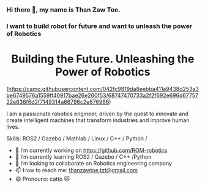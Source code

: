 ### Hi there 👋, my name is Than Zaw Toe.
### I want to build robot for future and want to unleash the power of Robotics
<div align="center">
  <h1>Building the Future. Unleashing the Power of Robotics</h1>
</div>

(https://camo.githubusercontent.com/042fc9819da8eebba411a9438d253a3be6749576a1559ff40917bae26e260f53/68747470733a2f2f692e696d6775722e636f6d2f7149314a66796c2e676966)

I am a passionate robotics engineer, driven by the quest to innovate and create intelligent machines that transform industries and improve human lives.

Skills: ROS2 / Gazebo / Mathlab / Linux / C++ / Python /

- 🔭 I’m currently working on https://github.com/ROM-robotics 
- 🌱 I’m currently learning ROS2 / Gazebo / C++ /Python  
- 👯 I’m looking to collaborate on Robotics engineering company 
- 📫 How to reach me: thanzawtoe.tzt@gmail.com 
- 😄 Pronouns: catto 🐱 




